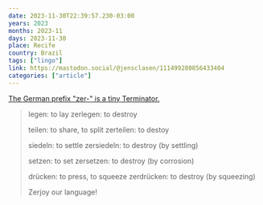 ```yaml
---
date: 2023-11-30T22:39:57.230-03:00
years: 2023
months: 2023-11
days: 2023-11-30
place: Recife
country: Brazil
tags: ["lingo"]
link: https://mastodon.social/@jensclasen/111499280856433404
categories: ["article"]
---
```

[The German prefix "zer-" is a tiny Terminator.](https://mastodon.social/@jensclasen/111499280856433404)

> legen: to lay
> zerlegen: to destroy
> 
> teilen: to share, to split
> zerteilen: to destoy
> 
> siedeln: to settle
> zersiedeln: to destroy (by settling)
> 
> setzen: to set
> zersetzen: to destroy (by corrosion)
> 
> drücken: to press, to squeeze
> zerdrücken: to destroy (by squeezing)
> 
> Zerjoy our language!
